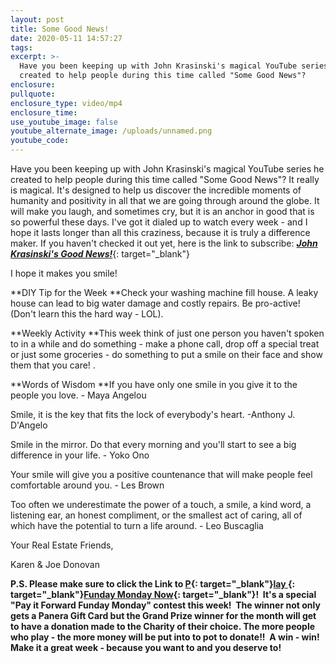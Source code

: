 ```yaml
---
layout: post
title: Some Good News!
date: 2020-05-11 14:57:27
tags:
excerpt: >-
  Have you been keeping up with John Krasinski's magical YouTube series he
  created to help people during this time called "Some Good News"?
enclosure:
pullquote:
enclosure_type: video/mp4
enclosure_time:
use_youtube_image: false
youtube_alternate_image: /uploads/unnamed.png
youtube_code:
---
```


Have you been keeping up with John Krasinski's magical YouTube series he created to help people during this time called "Some Good News"? It really is magical. It's designed to help us discover the incredible moments of humanity and positivity in all that we are going through around the globe. It will make you laugh, and sometimes cry, but it is an anchor in good that is so powerful these days. I've got it dialed up to watch every week - and I hope it lasts longer than all this craziness, because it is truly a difference maker. If you haven't checked it out yet, here is the link to subscribe:&nbsp;[***John Krasinski's Good News\!***](https://t.e2ma.net/click/7mp6wb/nnwg7ob/7u7hwd){: target="_blank"}

I hope it makes you smile\!&nbsp;

**DIY Tip for the Week&nbsp;**Check your washing machine fill house. A leaky house can lead to big water damage and costly repairs. Be pro-active\! (Don't learn this the hard way - LOL).

**Weekly Activity&nbsp;**This week think of just one person you haven't spoken to in a while and do something - make a phone call, drop off a special treat or just some groceries - do something to put a smile on their face and show them that you care\! .

**Words of Wisdom&nbsp;**If you have only one smile in you give it to the people you love. - Maya Angelou

Smile, it is the key that fits the lock of everybody's heart. -Anthony J. D'Angelo

Smile in the mirror. Do that every morning and you'll start to see a big difference in your life. - Yoko Ono

Your smile will give you a positive countenance that will make people feel comfortable around you. - Les Brown

Too often we underestimate the power of a touch, a smile, a kind word, a listening ear, an honest compliment, or the smallest act of caring, all of which have the potential to turn a life around. - Leo Buscaglia

Your Real Estate Friends,

Karen & Joe Donovan&nbsp;

**P.S. Please make sure to click the Link to&nbsp;[P](https://t.e2ma.net/click/7mp6wb/nnwg7ob/nn8hwd){: target="_blank"}[lay&nbsp;](https://t.e2ma.net/click/7mp6wb/nnwg7ob/3f9hwd){: target="_blank"}[Funday Monday Now](https://t.e2ma.net/click/7mp6wb/nnwg7ob/j89hwd){: target="_blank"}\!&nbsp; It's a special "Pay it Forward Funday Monday" contest this week\!&nbsp; The winner not only gets a Panera Gift Card but the Grand Prize winner for the month will get to have a donation made to the Charity of their choice. The more people who play - the more money will be put into to pot to donate\!\!&nbsp; A win - win\! Make it a great week - because you want to and you deserve to\!**